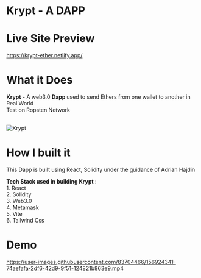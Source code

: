 # Krypt - A DAPP
# Live Site Preview
https://krypt-ether.netlify.app/
# What it Does
<b>Krypt</b> - A web3.0 <b> Dapp </b> used to send Ethers from one wallet to another in Real World </br>
Test on Ropsten Network
<br>
<br>

![Krypt](https://user-images.githubusercontent.com/83704466/156915432-f347b0dd-9795-4f43-b50c-e20d5b626f3a.png)

# How I built it
This Dapp is built using React, Solidity under the guidance of Adrian Hajdin </br>

<b>Tech Stack used in building Krypt</b> : </br>1. React</br>
                                           2. Solidity</br>
                                           3. Web3.0</br>
                                           4. Metamask</br>
                                           5. Vite</br>
                                           6. Tailwind Css</br>

# Demo

https://user-images.githubusercontent.com/83704466/156924341-74aefafa-2df6-42d9-9f51-124821b863e9.mp4

